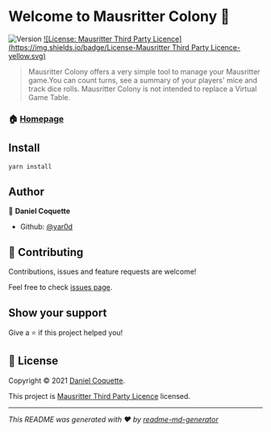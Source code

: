 # Welcome to Mausritter Colony 👋
![Version](https://img.shields.io/badge/version-0.1.0-blue.svg?cacheSeconds=2592000)
[![License: Mausritter Third Party Licence](https://img.shields.io/badge/License-Mausritter Third Party Licence-yellow.svg)](https://mausritter.com/third-party-licence/)

> Mausritter Colony offers a very simple tool to manage your Mausritter game.You can count turns, see a summary of your players' mice and track dice rolls. Mausritter Colony is not intended to replace a Virtual Game Table.

### 🏠 [Homepage](https://mausritter-colony.dco.ninja)

## Install

```sh
yarn install
```

## Author

👤 **Daniel Coquette**

* Github: [@yar0d](https://github.com/yar0d)

## 🤝 Contributing

Contributions, issues and feature requests are welcome!

Feel free to check [issues page](https://github.com/yar0d/mausritter-colony/issues). 

## Show your support

Give a ⭐️ if this project helped you!


## 📝 License

Copyright © 2021 [Daniel Coquette](https://github.com/yar0d).

This project is [Mausritter Third Party Licence](https://mausritter.com/third-party-licence/) licensed.

***
_This README was generated with ❤️ by [readme-md-generator](https://github.com/kefranabg/readme-md-generator)_